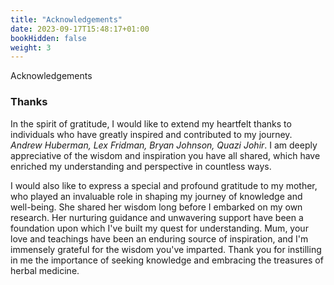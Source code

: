 ```yaml
---
title: "Acknowledgements"
date: 2023-09-17T15:48:17+01:00
bookHidden: false
weight: 3
---
```


<n2>Acknowledgements</n2>
### Thanks

In the spirit of gratitude, I would like to extend my heartfelt thanks to individuals who have greatly inspired and contributed to my journey. *Andrew Huberman, Lex Fridman, Bryan Johnson, Quazi Johir*. I am deeply appreciative of the wisdom and inspiration you have all shared, which have enriched my understanding and perspective in countless ways.

I would also like to express a special and profound gratitude to my mother, who played an invaluable role in shaping my journey of knowledge and well-being. She shared her wisdom long before I embarked on my own research. Her nurturing guidance and unwavering support have been a foundation upon which I've built my quest for understanding. Mum, your love and teachings have been an enduring source of inspiration, and I'm immensely grateful for the wisdom you've imparted. Thank you for instilling in me the importance of seeking knowledge and embracing the treasures of herbal medicine.

